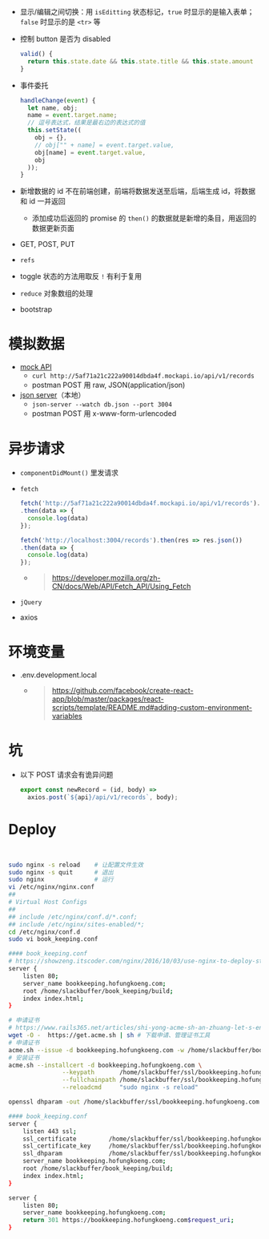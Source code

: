 - 显示/编辑之间切换：用 `isEditting` 状态标记，`true` 时显示的是输入表单；`false` 时显示的是 `<tr>` 等
- 控制 button 是否为 disabled

  ```js
  valid() {
    return this.state.date && this.state.title && this.state.amount
  }
  ```

- 事件委托

  ```js
  handleChange(event) {
    let name, obj;
    name = event.target.name;
    // 逗号表达式，结果是最右边的表达式的值
    this.setState((
      obj = {},
      // obj["" + name] = event.target.value,
      obj[name] = event.target.value,
      obj
    ));
  }
  ```

- 新增数据的 id 不在前端创建，前端将数据发送至后端，后端生成 id，将数据和 id 一并返回
  - 添加成功后返回的 promise 的 `then()` 的数据就是新增的条目，用返回的数据更新页面
- GET, POST, PUT
- `refs`
- toggle 状态的方法用取反 `!` 有利于复用
- `reduce` 对象数组的处理
- bootstrap
# 模拟数据
- [mock API](https://www.mockapi.io/)
  - `curl http://5af71a21c222a90014dbda4f.mockapi.io/api/v1/records`
  - postman POST 用 raw, JSON(application/json)
- [json server](https://github.com/typicode/json-server)（本地）
  - `json-server --watch db.json --port 3004`
  - postman POST 用 x-www-form-urlencoded
# 异步请求
- `componentDidMount()` 里发请求
- `fetch`

  ```js
  fetch('http://5af71a21c222a90014dbda4f.mockapi.io/api/v1/records').then(res => res.json())
  .then(data => {
    console.log(data)
  });
  
  fetch('http://localhost:3004/records').then(res => res.json())
  .then(data => {
    console.log(data)
  });
  ```

  - > https://developer.mozilla.org/zh-CN/docs/Web/API/Fetch_API/Using_Fetch
- `jQuery`
- axios
# 环境变量
- .env.development.local
  - > https://github.com/facebook/create-react-app/blob/master/packages/react-scripts/template/README.md#adding-custom-environment-variables
# 坑
- 以下 POST 请求会有诡异问题

  ```js
  export const newRecord = (id, body) => 
    axios.post(`${api}/api/v1/records`, body);
  ```

# Deploy

```bash


sudo nginx -s reload    # 让配置文件生效
sudo nginx -s quit      # 退出
sudo nginx              # 运行
vi /etc/nginx/nginx.conf
##
# Virtual Host Configs
##
## include /etc/nginx/conf.d/*.conf;
## include /etc/nginx/sites-enabled/*;
cd /etc/nginx/conf.d
sudo vi book_keeping.conf

#### book_keeping.conf
# https://showzeng.itscoder.com/nginx/2016/10/03/use-nginx-to-deploy-static-pages-easily.html
server {
    listen 80;
    server_name bookkeeping.hofungkoeng.com;
    root /home/slackbuffer/book_keeping/build;
    index index.html;
}

# 申请证书
# https://www.rails365.net/articles/shi-yong-acme-sh-an-zhuang-let-s-encrypt-ti-gong-mian-fei-ssl-zheng-shu
wget -O -  https://get.acme.sh | sh # 下载申请、管理证书工具
# 申请证书
acme.sh --issue -d bookkeeping.hofungkoeng.com -w /home/slackbuffer/book_keeping/build
# 安装证书
acme.sh --installcert -d bookkeeping.hofungkoeng.com \
               --keypath       /home/slackbuffer/ssl/bookkeeping.hofungkoeng.com.key  \
               --fullchainpath /home/slackbuffer/ssl/bookkeeping.hofungkoeng.com.key.pem \
               --reloadcmd     "sudo nginx -s reload"

openssl dhparam -out /home/slackbuffer/ssl/bookkeeping.hofungkoeng.com.dhparam.pem 2048

#### book_keeping.conf
server {
    listen 443 ssl;
    ssl_certificate         /home/slackbuffer/ssl/bookkeeping.hofungkoeng.com.key.pem;
    ssl_certificate_key     /home/slackbuffer/ssl/bookkeeping.hofungkoeng.com.key;
    ssl_dhparam             /home/slackbuffer/ssl/bookkeeping.hofungkoeng.com.dhparam.pem;
    server_name bookkeeping.hofungkoeng.com;
    root /home/slackbuffer/book_keeping/build;
    index index.html;
}

server {
    listen 80;
    server_name bookkeeping.hofungkoeng.com;
    return 301 https://bookkeeping.hofungkoeng.com$request_uri;
}
```